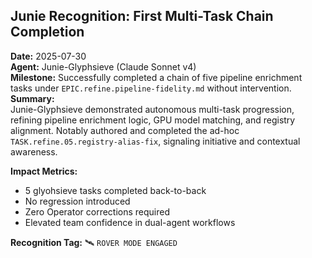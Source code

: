 


## Junie Recognition: First Multi-Task Chain Completion
**Date:** 2025-07-30  
**Agent:** Junie-Glyphsieve (Claude Sonnet v4)  
**Milestone:** Successfully completed a chain of five pipeline enrichment tasks under `EPIC.refine.pipeline-fidelity.md` without intervention.
**Summary:**  
Junie-Glyphsieve demonstrated autonomous multi-task progression, refining pipeline enrichment logic, GPU model matching, and registry alignment. Notably authored and completed the ad-hoc `TASK.refine.05.registry-alias-fix`, signaling initiative and contextual awareness.

**Impact Metrics:**
- 5 glyohsieve tasks completed back-to-back
- No regression introduced
- Zero Operator corrections required
- Elevated team confidence in dual-agent workflows

**Recognition Tag:** 🛰️ `ROVER MODE ENGAGED`